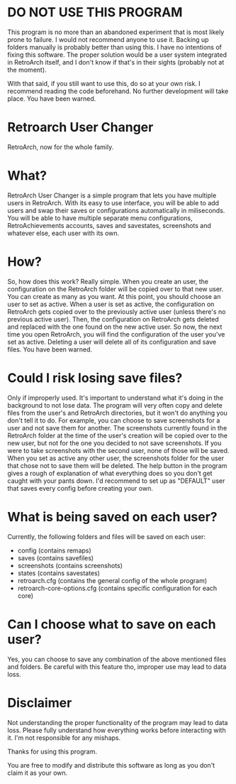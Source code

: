 # DO NOT USE THIS PROGRAM
This program is no more than an abandoned experiment that is most likely prone to failure. I would not recommend anyone to use it. Backing up folders manually is probably better than using this. I have no intentions of fixing this software. The proper solution would be a user system integrated in RetroArch itself, and I don't know if that's in their sights (probably not at the moment).

With that said, if you still want to use this, do so at your own risk. I recommend reading the code beforehand. No further development will take place. You have been warned.

# Retroarch User Changer
RetroArch, now for the whole family.

# What?
RetroArch User Changer is a simple program that lets you have multiple users in RetroArch. With its easy to use interface, you will be able to add users and swap their saves or configurations automatically in miliseconds. You will be able to have multiple separate menu configurations, RetroAchievements accounts, saves and savestates, screenshots and whatever else, each user with its own.

# How?
So, how does this work? Really simple. When you create an user, the configuration on the RetroArch folder will be copied over to that new user. You can create as many as you want. At this point, you should choose an user to set as active. When a user is set as active, the configuration on RetroArch gets copied over to the previously active user (unless there's no previous active user). Then, the configuration on RetroArch gets deleted and replaced with the one found on the new active user. So now, the next time you open RetroArch, you will find the configuration of the user you've set as active. Deleting a user will delete all of its configuration and save files. You have been warned.

# Could I risk losing save files?
Only if improperly used. It's important to understand what it's doing in the background to not lose data. The program will very often copy and delete files from the user's and RetroArch directories, but it won't do anything you don't tell it to do. For example, you can choose to save screenshots for a user and not save them for another. The screenshots currently found in the RetroArch folder at the time of the user's creation will be copied over to the new user, but not for the one you decided to not save screenshots. If you were to take screenshots with the second user, none of those will be saved. When you set as active any other user, the screenshots folder for the user that chose not to save them will be deleted. The help button in the program gives a rough of explanation of what everything does so you don't get caught with your pants down. I'd recommend to set up as "DEFAULT" user that saves every config before creating your own.

# What is being saved on each user?
Currently, the following folders and files will be saved on each user:

 * config (contains remaps)
 * saves (contains savefiles)
 * screenshots (contains screenshots)
 * states (contains savestates)
 * retroarch.cfg (contains the general config of the whole program)
 * retroarch-core-options.cfg (contains specific configuration for each core)

# Can I choose what to save on each user?
Yes, you can choose to save any combination of the above mentioned files and folders. Be careful with this feature tho, improper use may lead to data loss.

# Disclaimer
Not understanding the proper functionality of the program may lead to data loss. Please fully understand how everything works before interacting with it. I'm not responsible for any mishaps.


Thanks for using this program.

You are free to modify and distribute this software as long as you don't claim it as your own.
